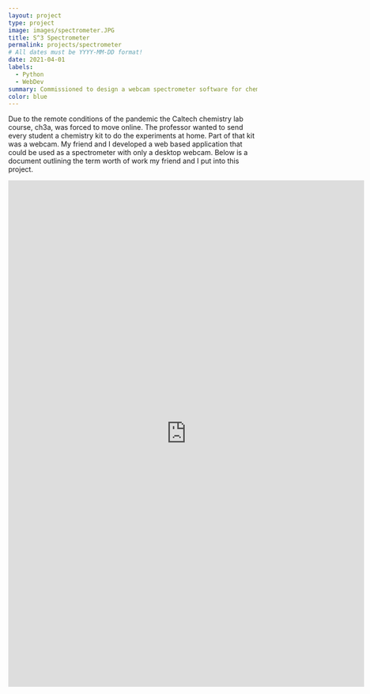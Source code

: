 ```yaml
---
layout: project
type: project
image: images/spectrometer.JPG
title: S^3 Spectrometer
permalink: projects/spectrometer
# All dates must be YYYY-MM-DD format!
date: 2021-04-01
labels:
  - Python
  - WebDev
summary: Commissioned to design a webcam spectrometer software for chemistry lab due to pandemic at home conditions 
color: blue
---
```


Due to the remote conditions of the pandemic the Caltech chemistry lab course, ch3a, was forced to move online. The professor wanted to send every student a chemistry kit to do the experiments at home. Part of that kit was a webcam. My friend and I developed a web based application that could be used as a spectrometer with only a desktop webcam. Below is a document outlining the term worth of work my friend and I put into this project. 

<iframe src="https://docs.google.com/document/d/e/2PACX-1vRcq7nw5-HKJuEpTh0FlyhGHy9vdlJl8UiN2FyCG__VHiXOALnpj2D-V1YWVqi7HmL-KQtN4vTXnIOF/pub?embedded=true" frameborder="0" width="720" height="1024"></iframe>
